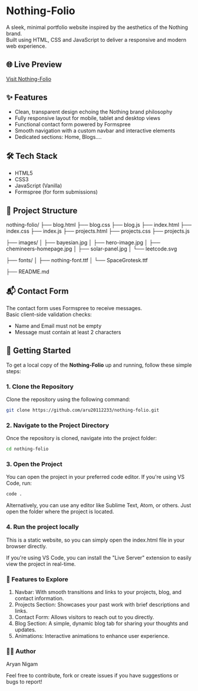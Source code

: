 # Nothing-Folio

A sleek, minimal portfolio website inspired by the aesthetics of the Nothing brand.  
Built using HTML, CSS and JavaScript to deliver a responsive and modern web experience.

## 🌐 Live Preview

[Visit Nothing-Folio](https://your-live-link.com)

## ✨ Features

- Clean, transparent design echoing the Nothing brand philosophy  
- Fully responsive layout for mobile, tablet and desktop views  
- Functional contact form powered by Formspree  
- Smooth navigation with a custom navbar and interactive elements  
- Dedicated sections: Home, Blogs....

## 🛠 Tech Stack

- HTML5  
- CSS3
- JavaScript (Vanilla)  
- Formspree (for form submissions)

## 📁 Project Structure

nothing-folio/
├── blog.html
├── blog.css
├── blog.js
├── index.html
├── index.css
├── index.js
├── projects.html
├── projects.css
├── projects.js

├── images/
│   ├── bayesian.jpg
│   ├── hero-image.jpg
│   ├── chemineers-homepage.jpg
│   ├── solar-panel.jpg
│   └── leetcode.svg

├── fonts/
│   ├── nothing-font.ttf
│   └── SpaceGrotesk.ttf

├── README.md


## 📬 Contact Form

The contact form uses Formspree to receive messages.  
Basic client-side validation checks:
- Name and Email must not be empty  
- Message must contain at least 2 characters

## 🚀 Getting Started

To get a local copy of the **Nothing-Folio** up and running, follow these simple steps:

### 1. Clone the Repository

Clone the repository using the following command:

```bash
git clone https://github.com/aru20112233/nothing-folio.git
```

### 2. Navigate to the Project Directory

Once the repository is cloned, navigate into the project folder:

```bash
cd nothing-folio
```

### 3. Open the Project

You can open the project in your preferred code editor. If you're using VS Code, run:

```bash
code .
```
Alternatively, you can use any editor like Sublime Text, Atom, or others. Just open the folder where the project is located.

### 4. Run the project locally

This is a static website, so you can simply open the index.html file in your browser directly.

If you're using VS Code, you can install the "Live Server" extension to easily view the project in real-time.

### 🎯 Features to Explore

1) Navbar: With smooth transitions and links to your projects, blog, and contact information.
2) Projects Section: Showcases your past work with brief descriptions and links.
3) Contact Form: Allows visitors to reach out to you directly.
4) Blog Section: A simple, dynamic blog tab for sharing your thoughts and updates.
5) Animations: Interactive animations to enhance user experience.

### 👨‍💻 Author
Aryan Nigam

Feel free to contribute, fork or create issues if you have suggestions or bugs to report!
